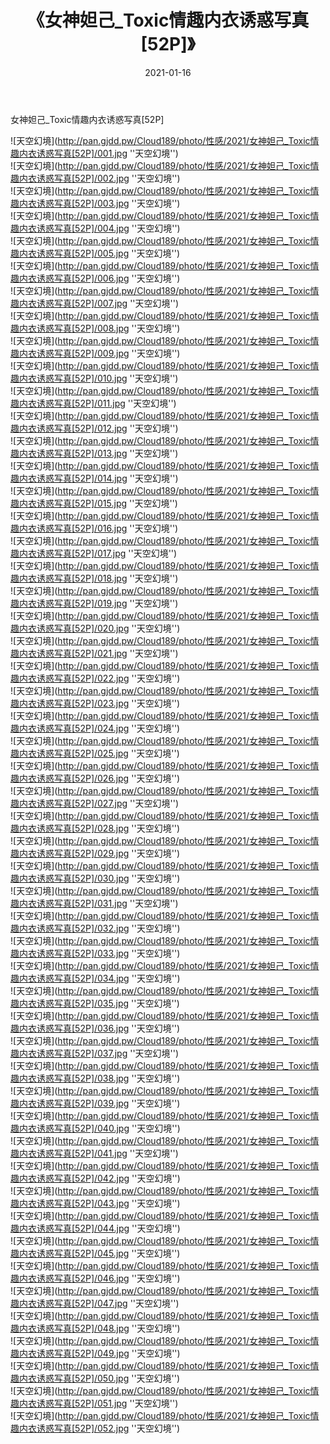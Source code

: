 ﻿---
layout: post
title:  《女神妲己_Toxic情趣内衣诱惑写真[52P]》
date:   2021-01-16
img: http://pan.gjdd.pw/Cloud189/photo/性感/2021/女神妲己_Toxic情趣内衣诱惑写真[52P]/000.jpg
categories: [美女, 性感, 泳衣]
---

女神妲己_Toxic情趣内衣诱惑写真[52P]



![天空幻境](http://pan.gjdd.pw/Cloud189/photo/性感/2021/女神妲己_Toxic情趣内衣诱惑写真[52P]/001.jpg ''天空幻境'') <br>
![天空幻境](http://pan.gjdd.pw/Cloud189/photo/性感/2021/女神妲己_Toxic情趣内衣诱惑写真[52P]/002.jpg ''天空幻境'') <br>
![天空幻境](http://pan.gjdd.pw/Cloud189/photo/性感/2021/女神妲己_Toxic情趣内衣诱惑写真[52P]/003.jpg ''天空幻境'') <br>
![天空幻境](http://pan.gjdd.pw/Cloud189/photo/性感/2021/女神妲己_Toxic情趣内衣诱惑写真[52P]/004.jpg ''天空幻境'') <br>
![天空幻境](http://pan.gjdd.pw/Cloud189/photo/性感/2021/女神妲己_Toxic情趣内衣诱惑写真[52P]/005.jpg ''天空幻境'') <br>
![天空幻境](http://pan.gjdd.pw/Cloud189/photo/性感/2021/女神妲己_Toxic情趣内衣诱惑写真[52P]/006.jpg ''天空幻境'') <br>
![天空幻境](http://pan.gjdd.pw/Cloud189/photo/性感/2021/女神妲己_Toxic情趣内衣诱惑写真[52P]/007.jpg ''天空幻境'') <br>
![天空幻境](http://pan.gjdd.pw/Cloud189/photo/性感/2021/女神妲己_Toxic情趣内衣诱惑写真[52P]/008.jpg ''天空幻境'') <br>
![天空幻境](http://pan.gjdd.pw/Cloud189/photo/性感/2021/女神妲己_Toxic情趣内衣诱惑写真[52P]/009.jpg ''天空幻境'') <br>
![天空幻境](http://pan.gjdd.pw/Cloud189/photo/性感/2021/女神妲己_Toxic情趣内衣诱惑写真[52P]/010.jpg ''天空幻境'') <br>
![天空幻境](http://pan.gjdd.pw/Cloud189/photo/性感/2021/女神妲己_Toxic情趣内衣诱惑写真[52P]/011.jpg ''天空幻境'') <br>
![天空幻境](http://pan.gjdd.pw/Cloud189/photo/性感/2021/女神妲己_Toxic情趣内衣诱惑写真[52P]/012.jpg ''天空幻境'') <br>
![天空幻境](http://pan.gjdd.pw/Cloud189/photo/性感/2021/女神妲己_Toxic情趣内衣诱惑写真[52P]/013.jpg ''天空幻境'') <br>
![天空幻境](http://pan.gjdd.pw/Cloud189/photo/性感/2021/女神妲己_Toxic情趣内衣诱惑写真[52P]/014.jpg ''天空幻境'') <br>
![天空幻境](http://pan.gjdd.pw/Cloud189/photo/性感/2021/女神妲己_Toxic情趣内衣诱惑写真[52P]/015.jpg ''天空幻境'') <br>
![天空幻境](http://pan.gjdd.pw/Cloud189/photo/性感/2021/女神妲己_Toxic情趣内衣诱惑写真[52P]/016.jpg ''天空幻境'') <br>
![天空幻境](http://pan.gjdd.pw/Cloud189/photo/性感/2021/女神妲己_Toxic情趣内衣诱惑写真[52P]/017.jpg ''天空幻境'') <br>
![天空幻境](http://pan.gjdd.pw/Cloud189/photo/性感/2021/女神妲己_Toxic情趣内衣诱惑写真[52P]/018.jpg ''天空幻境'') <br>
![天空幻境](http://pan.gjdd.pw/Cloud189/photo/性感/2021/女神妲己_Toxic情趣内衣诱惑写真[52P]/019.jpg ''天空幻境'') <br>
![天空幻境](http://pan.gjdd.pw/Cloud189/photo/性感/2021/女神妲己_Toxic情趣内衣诱惑写真[52P]/020.jpg ''天空幻境'') <br>
![天空幻境](http://pan.gjdd.pw/Cloud189/photo/性感/2021/女神妲己_Toxic情趣内衣诱惑写真[52P]/021.jpg ''天空幻境'') <br>
![天空幻境](http://pan.gjdd.pw/Cloud189/photo/性感/2021/女神妲己_Toxic情趣内衣诱惑写真[52P]/022.jpg ''天空幻境'') <br>
![天空幻境](http://pan.gjdd.pw/Cloud189/photo/性感/2021/女神妲己_Toxic情趣内衣诱惑写真[52P]/023.jpg ''天空幻境'') <br>
![天空幻境](http://pan.gjdd.pw/Cloud189/photo/性感/2021/女神妲己_Toxic情趣内衣诱惑写真[52P]/024.jpg ''天空幻境'') <br>
![天空幻境](http://pan.gjdd.pw/Cloud189/photo/性感/2021/女神妲己_Toxic情趣内衣诱惑写真[52P]/025.jpg ''天空幻境'') <br>
![天空幻境](http://pan.gjdd.pw/Cloud189/photo/性感/2021/女神妲己_Toxic情趣内衣诱惑写真[52P]/026.jpg ''天空幻境'') <br>
![天空幻境](http://pan.gjdd.pw/Cloud189/photo/性感/2021/女神妲己_Toxic情趣内衣诱惑写真[52P]/027.jpg ''天空幻境'') <br>
![天空幻境](http://pan.gjdd.pw/Cloud189/photo/性感/2021/女神妲己_Toxic情趣内衣诱惑写真[52P]/028.jpg ''天空幻境'') <br>
![天空幻境](http://pan.gjdd.pw/Cloud189/photo/性感/2021/女神妲己_Toxic情趣内衣诱惑写真[52P]/029.jpg ''天空幻境'') <br>
![天空幻境](http://pan.gjdd.pw/Cloud189/photo/性感/2021/女神妲己_Toxic情趣内衣诱惑写真[52P]/030.jpg ''天空幻境'') <br>
![天空幻境](http://pan.gjdd.pw/Cloud189/photo/性感/2021/女神妲己_Toxic情趣内衣诱惑写真[52P]/031.jpg ''天空幻境'') <br>
![天空幻境](http://pan.gjdd.pw/Cloud189/photo/性感/2021/女神妲己_Toxic情趣内衣诱惑写真[52P]/032.jpg ''天空幻境'') <br>
![天空幻境](http://pan.gjdd.pw/Cloud189/photo/性感/2021/女神妲己_Toxic情趣内衣诱惑写真[52P]/033.jpg ''天空幻境'') <br>
![天空幻境](http://pan.gjdd.pw/Cloud189/photo/性感/2021/女神妲己_Toxic情趣内衣诱惑写真[52P]/034.jpg ''天空幻境'') <br>
![天空幻境](http://pan.gjdd.pw/Cloud189/photo/性感/2021/女神妲己_Toxic情趣内衣诱惑写真[52P]/035.jpg ''天空幻境'') <br>
![天空幻境](http://pan.gjdd.pw/Cloud189/photo/性感/2021/女神妲己_Toxic情趣内衣诱惑写真[52P]/036.jpg ''天空幻境'') <br>
![天空幻境](http://pan.gjdd.pw/Cloud189/photo/性感/2021/女神妲己_Toxic情趣内衣诱惑写真[52P]/037.jpg ''天空幻境'') <br>
![天空幻境](http://pan.gjdd.pw/Cloud189/photo/性感/2021/女神妲己_Toxic情趣内衣诱惑写真[52P]/038.jpg ''天空幻境'') <br>
![天空幻境](http://pan.gjdd.pw/Cloud189/photo/性感/2021/女神妲己_Toxic情趣内衣诱惑写真[52P]/039.jpg ''天空幻境'') <br>
![天空幻境](http://pan.gjdd.pw/Cloud189/photo/性感/2021/女神妲己_Toxic情趣内衣诱惑写真[52P]/040.jpg ''天空幻境'') <br>
![天空幻境](http://pan.gjdd.pw/Cloud189/photo/性感/2021/女神妲己_Toxic情趣内衣诱惑写真[52P]/041.jpg ''天空幻境'') <br>
![天空幻境](http://pan.gjdd.pw/Cloud189/photo/性感/2021/女神妲己_Toxic情趣内衣诱惑写真[52P]/042.jpg ''天空幻境'') <br>
![天空幻境](http://pan.gjdd.pw/Cloud189/photo/性感/2021/女神妲己_Toxic情趣内衣诱惑写真[52P]/043.jpg ''天空幻境'') <br>
![天空幻境](http://pan.gjdd.pw/Cloud189/photo/性感/2021/女神妲己_Toxic情趣内衣诱惑写真[52P]/044.jpg ''天空幻境'') <br>
![天空幻境](http://pan.gjdd.pw/Cloud189/photo/性感/2021/女神妲己_Toxic情趣内衣诱惑写真[52P]/045.jpg ''天空幻境'') <br>
![天空幻境](http://pan.gjdd.pw/Cloud189/photo/性感/2021/女神妲己_Toxic情趣内衣诱惑写真[52P]/046.jpg ''天空幻境'') <br>
![天空幻境](http://pan.gjdd.pw/Cloud189/photo/性感/2021/女神妲己_Toxic情趣内衣诱惑写真[52P]/047.jpg ''天空幻境'') <br>
![天空幻境](http://pan.gjdd.pw/Cloud189/photo/性感/2021/女神妲己_Toxic情趣内衣诱惑写真[52P]/048.jpg ''天空幻境'') <br>
![天空幻境](http://pan.gjdd.pw/Cloud189/photo/性感/2021/女神妲己_Toxic情趣内衣诱惑写真[52P]/049.jpg ''天空幻境'') <br>
![天空幻境](http://pan.gjdd.pw/Cloud189/photo/性感/2021/女神妲己_Toxic情趣内衣诱惑写真[52P]/050.jpg ''天空幻境'') <br>
![天空幻境](http://pan.gjdd.pw/Cloud189/photo/性感/2021/女神妲己_Toxic情趣内衣诱惑写真[52P]/051.jpg ''天空幻境'') <br>
![天空幻境](http://pan.gjdd.pw/Cloud189/photo/性感/2021/女神妲己_Toxic情趣内衣诱惑写真[52P]/052.jpg ''天空幻境'') <br>